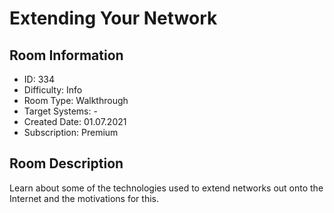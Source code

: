 ﻿# Extending Your Network

## Room Information
- ID: 334
- Difficulty: Info
- Room Type: Walkthrough
- Target Systems: -
- Created Date: 01.07.2021
- Subscription: Premium

## Room Description
Learn about some of the technologies used to extend networks out onto the Internet and the motivations for this.

